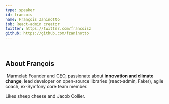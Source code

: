 ```yaml
---
type: speaker
id: francois
name: François Zaninotto
job: React-admin creator
twitter: https://twitter.com/francoisz
github: https://github.com/fzaninotto
---
```

​
## About François
​
Marmelab Founder and CEO, passionate about **innovation and climate change**, lead developer on open-source libraries (react-admin, Faker), agile coach, ex-Symfony core team member.

Likes sheep cheese and Jacob Collier.
